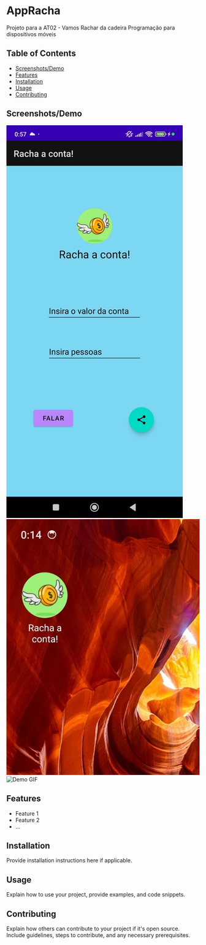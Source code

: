 # AppRacha

Projeto para a AT02 - Vamos Rachar da cadeira Programação para dispositivos móveis

## Table of Contents
- [Screenshots/Demo](#screenshots-demo)
- [Features](#features)
- [Installation](#installation)
- [Usage](#usage)
- [Contributing](#contributing)

## Screenshots/Demo
![Screenshot 1](/images/screenshot1.jpg)
![Screenshot 2](/images/screenshot2.jpg)
![Demo GIF](/path/to/demo.gif)

## Features
- Feature 1
- Feature 2
- ...

## Installation
Provide installation instructions here if applicable.

## Usage
Explain how to use your project, provide examples, and code snippets.

## Contributing
Explain how others can contribute to your project if it's open source.
Include guidelines, steps to contribute, and any necessary prerequisites.
